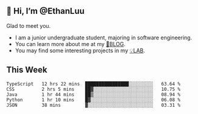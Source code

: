 ## 👋 Hi, I’m @EthanLuu

Glad to meet you.

- I am a junior undergraduate student, majoring in software engineering.
- You can learn more about me at my [📝BLOG](https://blog.ethanloo.top).
- You may find some interesting projects in my [💡LAB](https://lab.ethanloo.top).

## This Week
<!--START_SECTION:waka-->
```text
TypeScript   12 hrs 22 mins  ████████████████░░░░░░░░░   63.64 % 
CSS          2 hrs 5 mins    ██▓░░░░░░░░░░░░░░░░░░░░░░   10.75 % 
Java         1 hr 44 mins    ██▒░░░░░░░░░░░░░░░░░░░░░░   08.94 % 
Python       1 hr 10 mins    █▓░░░░░░░░░░░░░░░░░░░░░░░   06.08 % 
JSON         38 mins         ▓░░░░░░░░░░░░░░░░░░░░░░░░   03.31 % 
```
<!--END_SECTION:waka-->
